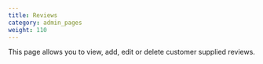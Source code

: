 ```yaml
---
title: Reviews
category: admin_pages
weight: 110
---
```


This page allows you to view, add, edit or delete customer supplied reviews.


